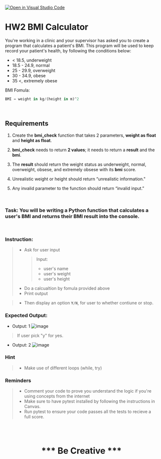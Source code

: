 [![Open in Visual Studio Code](https://classroom.github.com/assets/open-in-vscode-718a45dd9cf7e7f842a935f5ebbe5719a5e09af4491e668f4dbf3b35d5cca122.svg)](https://classroom.github.com/online_ide?assignment_repo_id=13654886&assignment_repo_type=AssignmentRepo)
# HW2 BMI Calculator

You're working in a clinic and your supervisor has asked you to create a program that calculates a patient's BMI. This program will be used to keep record your patient's health, by following the conditions below:

- < 18.5, underweight
- 18.5 - 24.9, normal
- 25 - 29.9, overweight
- 30 - 34.9, obese
- 35 <, extremely obese

BMI Fomula:

```python
BMI = weight in kg/(height in m)^2
```

<br>

## Requirements

1. Create the **bmi_check** function that takes 2 parameters, **weight as float** and **height as float**.

2. **bmi_check** needs to return **2 values**; it needs to return a **result** and the **bmi**.

3. The **result** should return the weight status as underweight, normal, overweight, obsese, and extremely obsese with its **bmi** score.

4. Unrealistic weight or height should return “unrealistic information."

5. Any invalid parameter to the function should return “invalid input.”

<br>

### Task: You will be writing a Python function that calculates a user's BMI and returns their BMI result into the console.

<br>

### Instruction:

> - Ask for user input
>   > Input:
>   >
>   > - user's name
>   > - user's weight
>   > - user's height
> - Do a calcualtion by fomula provided above
> - Print output

> - Then display an option **`Y/N`**, for user to whether contiune or stop.

### Expected Output:

- Output: 1
  ![image](https://github.com/AUPP-CS/homework_2/assets/80062829/fee1819e-a135-439d-a17c-cd3166f5be47)


> If user pick "y" for yes.

- Output: 2
  ![image](https://github.com/AUPP-CS/homework_2/assets/80062829/f54c3776-4e49-45ad-9639-76cdf09a52f6)

### Hint
> - Make use of different loops (while, try)

### Reminders
> - Comment your code to prove you understand the logic if you're using concepts from the internet 
> - Make sure to have pytest installed by following the instructions in Canvas.
> - Run pytest to ensure your code passes all the tests to recieve a full score.


<br><br>

<h1 style="text-align: center;">*** Be Creative ***</h1>
